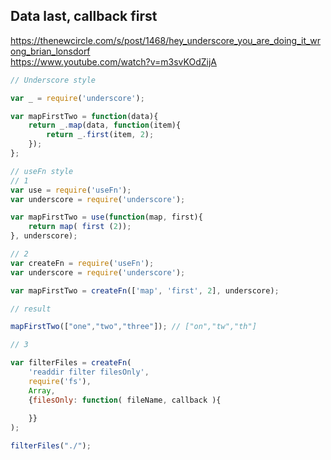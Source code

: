 Data last, callback first
-------------------------

https://thenewcircle.com/s/post/1468/hey_underscore_you_are_doing_it_wrong_brian_lonsdorf  
https://www.youtube.com/watch?v=m3svKOdZijA

```javascript
// Underscore style

var _ = require('underscore');

var mapFirstTwo = function(data){
    return _.map(data, function(item){
        return _.first(item, 2);
    });
};

// useFn style
// 1
var use = require('useFn');
var underscore = require('underscore');

var mapFirstTwo = use(function(map, first){
    return map( first (2));
}, underscore);

// 2
var createFn = require('useFn');
var underscore = require('underscore');

var mapFirstTwo = createFn(['map', 'first', 2], underscore);

// result

mapFirstTwo(["one","two","three"]); // ["on","tw","th"]

// 3

var filterFiles = createFn(
    'readdir filter filesOnly',
    require('fs'),
    Array, 
    {filesOnly: function( fileName, callback ){
        
    }}
);

filterFiles("./");

```
